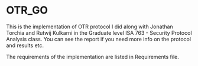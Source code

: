 # OTR_GO
This is the implementation of OTR protocol I did along with Jonathan Torchia and Rutwij Kulkarni in the Graduate level ISA 763 - Security Protocol Analysis class. You can see the report if you need more info on the protocol and results etc.

The requirements of the implementation are listed in Requirements file.

